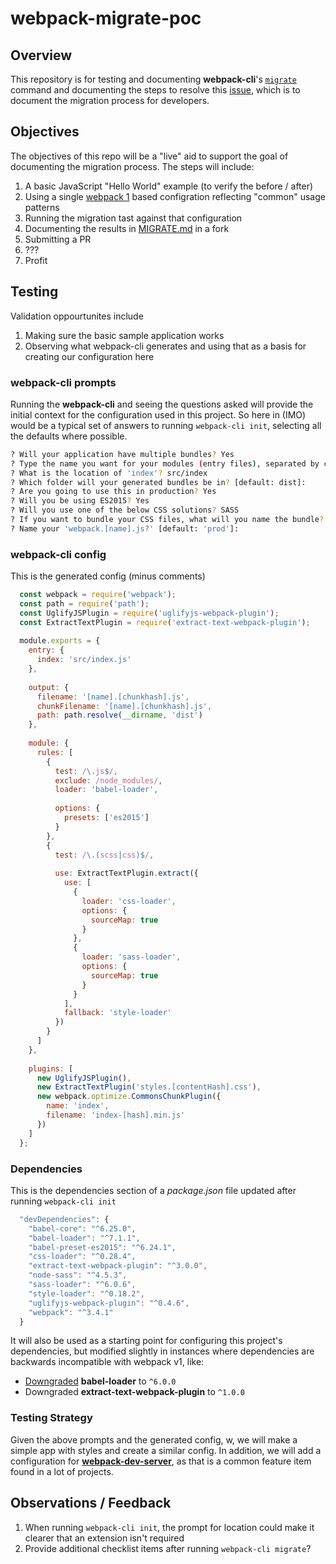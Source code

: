 # webpack-migrate-poc

## Overview
This repository is for testing and documenting **webpack-cli**'s [`migrate`](https://github.com/webpack/webpack-cli#migration-from-webpack-v1-to-v2) 
command and documenting the steps to resolve this [issue](https://github.com/webpack/webpack-cli/issues/166), which is to document the migration process for developers.

## Objectives
The objectives of this repo will be a "live" aid to support the goal of documenting the migration process.  The steps will include:

1.  A basic JavaScript "Hello World" example (to verify the before / after)
1.  Using a single [webpack 1](http://webpack.github.io/docs/) based configration reflecting "common" usage patterns
1.  Running the migration tast against that configuration
1.  Documenting the results in [MIGRATE.md](https://github.com/webpack/webpack-cli/blob/master/MIGRATE.md) in a fork
1.  Submitting a PR
1.  ???
1.  Profit

## Testing
Validation oppourtunites include
1.  Making sure the basic sample application works
1.  Observing what webpack-cli generates and using that as a basis for creating our configuration here

### webpack-cli prompts
Running the **webpack-cli** and seeing the questions asked will provide the initial context for the configuration used in 
this project.  So here in (IMO) would be a typical set of answers to running `webpack-cli init`, selecting all the defaults
where possible.

```bash
? Will your application have multiple bundles? Yes
? Type the name you want for your modules (entry files), separated by comma index
? What is the location of 'index'? src/index
? Which folder will your generated bundles be in? [default: dist]:
? Are you going to use this in production? Yes
? Will you be using ES2015? Yes
? Will you use one of the below CSS solutions? SASS
? If you want to bundle your CSS files, what will you name the bundle? (press enter to skip) styles
? Name your 'webpack.[name].js?' [default: 'prod']:
```

### webpack-cli config
This is the generated config (minus comments)

```javascript
  const webpack = require('webpack');
  const path = require('path');
  const UglifyJSPlugin = require('uglifyjs-webpack-plugin');
  const ExtractTextPlugin = require('extract-text-webpack-plugin');
  
  module.exports = {
    entry: {
      index: 'src/index.js'
    },
  
    output: {
      filename: '[name].[chunkhash].js',
      chunkFilename: '[name].[chunkhash].js',
      path: path.resolve(__dirname, 'dist')
    },
  
    module: {
      rules: [
        {
          test: /\.js$/,
          exclude: /node_modules/,
          loader: 'babel-loader',
  
          options: {
            presets: ['es2015']
          }
        },
        {
          test: /\.(scss|css)$/,
  
          use: ExtractTextPlugin.extract({
            use: [
              {
                loader: 'css-loader',
                options: {
                  sourceMap: true
                }
              },
              {
                loader: 'sass-loader',
                options: {
                  sourceMap: true
                }
              }
            ],
            fallback: 'style-loader'
          })
        }
      ]
    },
  
    plugins: [
      new UglifyJSPlugin(),
      new ExtractTextPlugin('styles.[contentHash].css'),
      new webpack.optimize.CommonsChunkPlugin({
        name: 'index',
        filename: 'index-[hash].min.js'
      })
    ]
  };
```

### Dependencies
This is the dependencies section of a _package.json_ file updated after running `webpack-cli init` 

```javascript
  "devDependencies": {
    "babel-core": "^6.25.0",
    "babel-loader": "^7.1.1",
    "babel-preset-es2015": "^6.24.1",
    "css-loader": "^0.28.4",
    "extract-text-webpack-plugin": "^3.0.0",
    "node-sass": "^4.5.3",
    "sass-loader": "^6.0.6",
    "style-loader": "^0.18.2",
    "uglifyjs-webpack-plugin": "^0.4.6",
    "webpack": "^3.4.1"
  }
```

It will also be used as a starting point for configuring this project's dependencies, but modified slightly in instances 
where dependencies are backwards incompatible with webpack v1, like:

- [Downgraded](https://github.com/babel/babel-loader#install) **babel-loader** to `^6.0.0`
- Downgraded **extract-text-webpack-plugin** to `^1.0.0`


### Testing Strategy
Given the above prompts and the generated config, w, we will make a simple app with styles and create a similar config.  In addition, we will add a 
configuration for [**webpack-dev-server**](https://webpack.github.io/docs/webpack-dev-server.html), as that is a 
common feature item found in a lot of projects.

## Observations / Feedback
1.  When running  `webpack-cli init`, the prompt for location could make it clearer that an extension isn't required
1.  Provide additional checklist items after running `webpack-cli migrate`?
